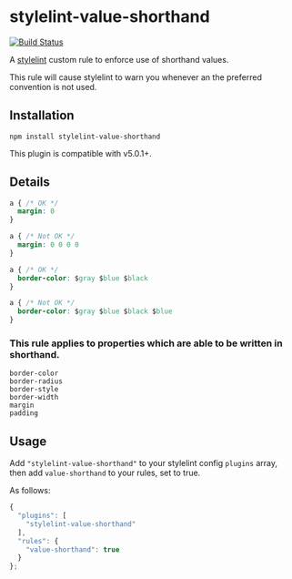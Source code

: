 # stylelint-value-shorthand

[![Build Status](https://travis-ci.org/timothyneiljohnson/stylelint-value-shorthand.svg)](https://travis-ci.org/timothyneiljohnson/stylelint-value-shorthand)

A [stylelint](https://github.com/stylelint/stylelint) custom rule to enforce use of shorthand values.

This rule will cause stylelint to warn you whenever an the preferred convention is not used.

## Installation

```
npm install stylelint-value-shorthand
```

This plugin is compatible with v5.0.1+.

## Details

```css
a { /* OK */
  margin: 0
}

a { /* Not OK */
  margin: 0 0 0 0
}
```
```css
a { /* OK */
  border-color: $gray $blue $black
}

a { /* Not OK */
  border-color: $gray $blue $black $blue
}
```

### This rule applies to properties which are able to be written in shorthand.

```
border-color
border-radius
border-style
border-width
margin
padding
```

## Usage

Add `"stylelint-value-shorthand"` to your stylelint config `plugins` array, then add `value-shorthand` to your rules, set to true.

As follows:

```js
{
  "plugins": [
    "stylelint-value-shorthand"
  ],
  "rules": {
    "value-shorthand": true
  }
};
```
